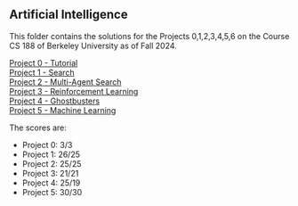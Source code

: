 ## Artificial Intelligence

This folder contains the solutions for the Projects 0,1,2,3,4,5,6 on the Course CS 188 of Berkeley University as of Fall 2024.

[Project 0 - Tutorial](https://inst.eecs.berkeley.edu/~cs188/fa24/projects/proj0/)<br>
[Project 1 - Search](https://inst.eecs.berkeley.edu/~cs188/fa24/projects/proj1/)<br>
[Project 2 - Multi-Agent Search](https://inst.eecs.berkeley.edu/~cs188/fa24/projects/proj2/)<br>
[Project 3 - Reinforcement Learning](https://inst.eecs.berkeley.edu/~cs188/fa24/projects/proj3/)<br>
[Project 4 - Ghostbusters](https://inst.eecs.berkeley.edu/~cs188/fa24/projects/proj4/) <br>
[Project 5 - Machine Learning](https://inst.eecs.berkeley.edu/~cs188/fa24/projects/proj5/)

The scores are:
- Project 0: 3/3
- Project 1: 26/25
- Project 2: 25/25
- Project 3: 21/21
- Project 4: 25/19
- Project 5: 30/30